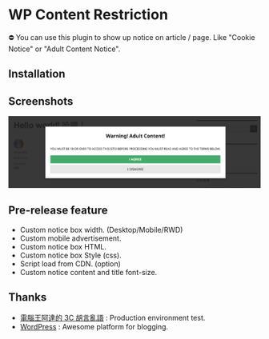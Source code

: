 # WP Content Restriction
⛔ You can use this plugin to show up notice on article / page. Like "Cookie Notice" or "Adult Content Notice".

## Installation

## Screenshots
![Notice box](assets/screenshot-1.png)

## Pre-release feature
* Custom notice box width. (Desktop/Mobile/RWD)
* Custom mobile advertisement.
* Custom notice box HTML.
* Custom notice box Style (css).
* Script load from CDN. (option)
* Custom notice content and title font-size.

## Thanks
* [電腦王阿達的 3C 胡言亂語](https://www.kocpc.com.tw) : Production environment test.
* [WordPress](https://wordpress.com/) : Awesome platform for blogging.
